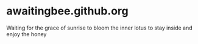 # awaitingbee.github.org
Waiting for the grace of sunrise to bloom the inner lotus to stay inside and enjoy the honey 
